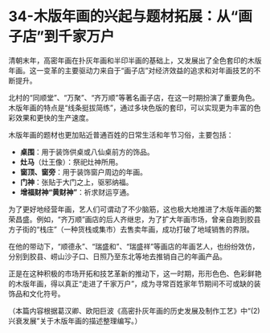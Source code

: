 # 34-木版年画的兴起与题材拓展：从“画子店”到千家万户

清朝末年，高密年画在扑灰年画和半印半画的基础上，又发展出了全色套印的木版年画。这一变革的主要驱动力来自于“画子店”对经济效益的追求和对年画技艺的不断提升。

北村的“同顺堂”、“万聚”、“齐万顺”等著名画子店，在这一时期扮演了重要角色。木版年画的特点是“线条挺拔简练”，通过多块色版的套印，可以实现更为丰富的色彩效果和更快的生产速度。

木版年画的题材也更加贴近普通百姓的日常生活和年节习俗，主要包括：
*   **桌围**：用于装饰供桌或八仙桌前方的饰品。
*   **灶马**（灶王像）：祭祀灶神所用。
*   **窗顶、窗旁**：用于装饰窗户周边的年画。
*   **门神**：张贴于大门之上，驱邪纳福。
*   **增福财神“黄财神”**：祈求财运亨通。

为了更好地经营年画，艺人们可谓动了不少脑筋，这也极大地推进了木版年画的繁荣昌盛。例如，“齐万顺”画店的后人齐继忠，为了扩大年画市场，曾亲自跑到胶县方子街的“栈庄”（一种货栈或集市）去售卖年画，成功打破了地域销售的界限。

在他的带动下，“顺德永”、“瑞盛和”、“瑞盛祥”等画店的年画艺人，也纷纷效仿，分别到胶县、崂山沙子口、日照乃至东北等地去推销自己的年画产品。

正是在这种积极的市场开拓和技艺革新的推动下，这一时期，形形色色、色彩鲜艳的木版年画，得以真正“走进了千家万户”，成为寻常百姓家年节期间不可或缺的装饰品和文化符号。

（本篇内容根据葛汉卿、欧阳巨波《高密扑灰年画的历史发展及制作工艺》中“(2)兴衰发展”关于木版年画的描述整理编写。）
